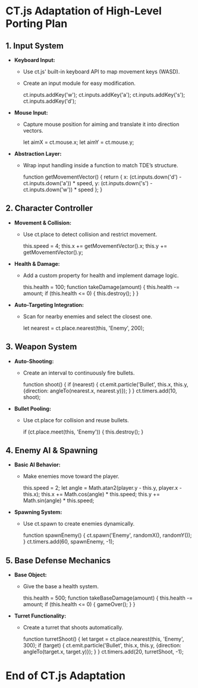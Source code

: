 # CT.js Adaptation of High-Level Porting Plan

## 1. Input System
- **Keyboard Input:**  
  - Use ct.js' built-in keyboard API to map movement keys (WASD).
  - Create an input module for easy modification.
  
    ct.inputs.addKey('w');
    ct.inputs.addKey('a');
    ct.inputs.addKey('s');
    ct.inputs.addKey('d');

- **Mouse Input:**  
  - Capture mouse position for aiming and translate it into direction vectors.
  
    let aimX = ct.mouse.x;
    let aimY = ct.mouse.y;

- **Abstraction Layer:**  
  - Wrap input handling inside a function to match TDE’s structure.
  
    function getMovementVector() {
        return {
            x: (ct.inputs.down('d') - ct.inputs.down('a')) * speed,
            y: (ct.inputs.down('s') - ct.inputs.down('w')) * speed
        };
    }

## 2. Character Controller
- **Movement & Collision:**  
  - Use ct.place to detect collision and restrict movement.
  
    this.speed = 4;
    this.x += getMovementVector().x;
    this.y += getMovementVector().y;

- **Health & Damage:**  
  - Add a custom property for health and implement damage logic.
  
    this.health = 100;
    function takeDamage(amount) {
        this.health -= amount;
        if (this.health <= 0) {
            this.destroy();
        }
    }

- **Auto-Targeting Integration:**  
  - Scan for nearby enemies and select the closest one.

    let nearest = ct.place.nearest(this, 'Enemy', 200);

## 3. Weapon System
- **Auto-Shooting:**  
  - Create an interval to continuously fire bullets.

    function shoot() {
        if (nearest) {
            ct.emit.particle('Bullet', this.x, this.y, {direction: angleTo(nearest.x, nearest.y)});
        }
    }
    ct.timers.add(10, shoot);

- **Bullet Pooling:**  
  - Use ct.place for collision and reuse bullets.

    if (ct.place.meet(this, 'Enemy')) {
        this.destroy();
    }

## 4. Enemy AI & Spawning
- **Basic AI Behavior:**  
  - Make enemies move toward the player.
  
    this.speed = 2;
    let angle = Math.atan2(player.y - this.y, player.x - this.x);
    this.x += Math.cos(angle) * this.speed;
    this.y += Math.sin(angle) * this.speed;

- **Spawning System:**  
  - Use ct.spawn to create enemies dynamically.

    function spawnEnemy() {
        ct.spawn('Enemy', randomX(), randomY());
    }
    ct.timers.add(60, spawnEnemy, -1);

## 5. Base Defense Mechanics
- **Base Object:**  
  - Give the base a health system.

    this.health = 500;
    function takeBaseDamage(amount) {
        this.health -= amount;
        if (this.health <= 0) {
            gameOver();
        }
    }

- **Turret Functionality:**  
  - Create a turret that shoots automatically.

    function turretShoot() {
        let target = ct.place.nearest(this, 'Enemy', 300);
        if (target) {
            ct.emit.particle('Bullet', this.x, this.y, {direction: angleTo(target.x, target.y)});
        }
    }
    ct.timers.add(20, turretShoot, -1);

# End of CT.js Adaptation

